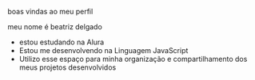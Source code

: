 boas vindas ao meu perfil

meu nome é beatriz delgado
- estou estudando na Alura
- Estou me desenvolvendo na Linguagem JavaScript
- Utilizo esse espaço para minha organização e compartilhamento dos meus projetos desenvolvidos 
